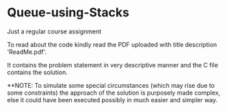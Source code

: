 # Queue-using-Stacks
Just a regular course assignment

To read about the code kindly read the PDF uploaded with title description 'ReadMe.pdf'.

It contains the problem statement in very descriptive manner and the C file contains the solution.

**NOTE: To simulate some special circumstances (which may rise due to some constraints) the approach of the solution is purposely made complex,
else it could have been executed possibly in much easier and simpler way.
